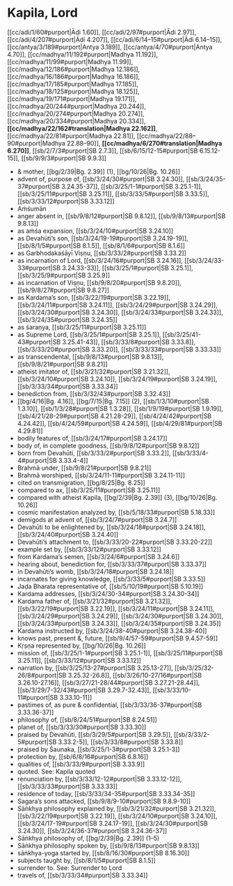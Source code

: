 # Kapila, Lord

[[cc/adi/1/60#purport|Ādi 1.60]], [[cc/adi/2/97#purport|Ādi 2.97]], [[cc/adi/4/207#purport|Ādi 4.207]], [[cc/adi/6/14–15#purport|Ādi 6.14–15]], [[cc/antya/3/189#purport|Antya 3.189]], [[cc/antya/4/70#purport|Antya 4.70]], [[cc/madhya/11/192#purport|Madhya 11.192]], [[cc/madhya/11/99#purport|Madhya 11.99]], [[cc/madhya/12/186#purport|Madhya 12.186]], [[cc/madhya/16/186#purport|Madhya 16.186]], [[cc/madhya/17/185#purport|Madhya 17.185]], [[cc/madhya/18/125#purport|Madhya 18.125]], [[cc/madhya/19/171#purport|Madhya 19.171]], [[cc/madhya/20/244#purport|Madhya 20.244]], [[cc/madhya/20/274#purport|Madhya 20.274]], [[cc/madhya/20/334#purport|Madhya 20.334]], **[[cc/madhya/22/162#translation|Madhya 22.162]]**, [[cc/madhya/22/81#purport|Madhya 22.81]], [[cc/madhya/22/88–90#purport|Madhya 22.88–90]], **[[cc/madhya/6/270#translation|Madhya 6.270]]**, [[sb/2/7/3#purport|SB 2.7.3]], [[sb/6/15/12-15#purport|SB 6.15.12-15]], [[sb/9/9/3#purport|SB 9.9.3]]

* & mother, [[bg/2/39|Bg. 2.39]] (1), [[bg/10/26|Bg. 10.26]]
* advent of, purpose of, [[sb/3/24/30#purport|SB 3.24.30]], [[sb/3/24/35-37#purport|SB 3.24.35-37]], [[sb/3/25/1-1#purport|SB 3.25.1-1]], [[sb/3/25/11#purport|SB 3.25.11]], [[sb/3/33/5#purport|SB 3.33.5]], [[sb/3/33/12#purport|SB 3.33.12]]
* Aṁśumān 
* anger absent in, [[sb/9/8/12#purport|SB 9.8.12]], [[sb/9/8/13#purport|SB 9.8.13]]
* as aṁśa expansion, [[sb/3/24/10#purport|SB 3.24.10]]
* as Devahūti’s son, [[sb/3/24/19-19#purport|SB 3.24.19-19]], [[sb/8/1/5#purport|SB 8.1.5]], [[sb/8/1/6#purport|SB 8.1.6]]
* as Garbhodakaśāyī Viṣṇu, [[sb/3/33/2#purport|SB 3.33.2]]
* as incarnation of Lord, [[sb/3/24/16#purport|SB 3.24.16]], [[sb/3/24/33-33#purport|SB 3.24.33-33]], [[sb/3/25/1#purport|SB 3.25.1]], [[sb/3/25/9#purport|SB 3.25.9]]
* as incarnation of Viṣṇu, [[sb/9/8/20#purport|SB 9.8.20]], [[sb/9/8/27#purport|SB 9.8.27]]
* as Kardama’s son, [[sb/3/22/19#purport|SB 3.22.19]], [[sb/3/24/11#purport|SB 3.24.11]], [[sb/3/24/29#purport|SB 3.24.29]], [[sb/3/24/30#purport|SB 3.24.30]], [[sb/3/24/33#purport|SB 3.24.33]], [[sb/3/24/35#purport|SB 3.24.35]]
* as śaraṇya, [[sb/3/25/11#purport|SB 3.25.11]]
* as Supreme Lord, [[sb/3/25/1#purport|SB 3.25.1]], [[sb/3/25/41-43#purport|SB 3.25.41-43]], [[sb/3/33/8#purport|SB 3.33.8]], [[sb/3/33/20#purport|SB 3.33.20]], [[sb/3/33/33#purport|SB 3.33.33]]
* as transcendental, [[sb/9/8/13#purport|SB 9.8.13]], [[sb/9/8/21#purport|SB 9.8.21]]
* atheist imitator of, [[sb/3/21/32#purport|SB 3.21.32]], [[sb/3/24/10#purport|SB 3.24.10]], [[sb/3/24/19#purport|SB 3.24.19]], [[sb/3/33/34#purport|SB 3.33.34]]
* benediction from, [[sb/3/32/43#purport|SB 3.32.43]]
*  [[bg/4/16|Bg. 4.16]], [[bg/7/15|Bg. 7.15]] (2), [[sb/1/3/10#purport|SB 1.3.10]], [[sb/1/3/28#purport|SB 1.3.28]], [[sb/1/9/19#purport|SB 1.9.19]], [[sb/4/21/28-29#purport|SB 4.21.28-29]], [[sb/4/24/42#purport|SB 4.24.42]], [[sb/4/24/59#purport|SB 4.24.59]], [[sb/4/29/81#purport|SB 4.29.81]]
* bodily features of, [[sb/3/24/17#purport|SB 3.24.17]]
* body of, in complete goodness, [[sb/9/8/12#purport|SB 9.8.12]]
* born from Devahūti, [[sb/3/33/2#purport|SB 3.33.2]], [[sb/3/33/4-4#purport|SB 3.33.4-4]]
* Brahmā under, [[sb/9/8/21#purport|SB 9.8.21]]
* Brahmā worshiped, [[sb/3/24/11-11#purport|SB 3.24.11-11]]
* cited on transmigration, [[bg/8/25|Bg. 8.25]]
* compared to ax, [[sb/3/25/11#purport|SB 3.25.11]]
* compared with atheist Kapila, [[bg/2/39|Bg. 2.39]] (3), [[bg/10/26|Bg. 10.26]]
* cosmic manifestation analyzed by, [[sb/5/18/33#purport|SB 5.18.33]]
* demigods at advent of, [[sb/3/24/7#purport|SB 3.24.7]]
* Devahūti to be enlightened by, [[sb/3/24/18#purport|SB 3.24.18]], [[sb/3/24/40#purport|SB 3.24.40]]
* Devahūti’s attachment to, [[sb/3/33/20-22#purport|SB 3.33.20-22]]
* example set by, [[sb/3/33/12#purport|SB 3.33.12]]
* from Kardama’s semen, [[sb/3/24/6#purport|SB 3.24.6]]
* hearing about, benediction for, [[sb/3/33/37#purport|SB 3.33.37]]
* in Devahūti’s womb, [[sb/3/24/18#purport|SB 3.24.18]]
* incarnates for giving knowledge, [[sb/3/33/5#purport|SB 3.33.5]]
* Jaḍa Bharata representative of, [[sb/5/10/19#purport|SB 5.10.19]]
* Kardama addresses, [[sb/3/24/30-34#purport|SB 3.24.30-34]]
* Kardama father of, [[sb/3/21/32#purport|SB 3.21.32]], [[sb/3/22/19#purport|SB 3.22.19]], [[sb/3/24/11#purport|SB 3.24.11]], [[sb/3/24/29#purport|SB 3.24.29]], [[sb/3/24/30#purport|SB 3.24.30]], [[sb/3/24/33#purport|SB 3.24.33]], [[sb/3/24/35#purport|SB 3.24.35]]
* Kardama instructed by, [[sb/3/24/38-40#purport|SB 3.24.38-40]]
* knows past, present &, future, [[sb/9/4/57-59#purport|SB 9.4.57-59]]
* Kṛṣṇa represented by, [[bg/10/26|Bg. 10.26]]
* mission of, [[sb/3/25/1-1#purport|SB 3.25.1-1]], [[sb/3/25/11#purport|SB 3.25.11]], [[sb/3/33/12#purport|SB 3.33.12]]
* narration by, [[sb/3/25/13-27#purport|SB 3.25.13-27]], [[sb/3/25/32-26/8#purport|SB 3.25.32-26.8]], [[sb/3/26/10-27/16#purport|SB 3.26.10-27.16]], [[sb/3/27/21-28/44#purport|SB 3.27.21-28.44]], [[sb/3/29/7-32/43#purport|SB 3.29.7-32.43]], [[sb/3/33/10-11#purport|SB 3.33.10-11]]
* pastimes of, as pure & confidential, [[sb/3/33/36-37#purport|SB 3.33.36-37]]
* philosophy of, [[sb/8/24/51#purport|SB 8.24.51]]
* planet of, [[sb/3/33/30#purport|SB 3.33.30]]
* praised by Devahūti, [[sb/3/29/5#purport|SB 3.29.5]], [[sb/3/33/2-5#purport|SB 3.33.2-5]], [[sb/3/33/8#purport|SB 3.33.8]]
* praised by Śaunaka, [[sb/3/25/1-3#purport|SB 3.25.1-3]]
* protection by, [[sb/6/8/16#purport|SB 6.8.16]]
* qualities of, [[sb/3/33/9#purport|SB 3.33.9]]
* quoted. See: Kapila quoted 
* renunciation by, [[sb/3/33/12-12#purport|SB 3.33.12-12]], [[sb/3/33/33#purport|SB 3.33.33]]
* residence of today, [[sb/3/33/34-35#purport|SB 3.33.34-35]]
* Sagara’s sons attacked, [[sb/9/8/9-10#purport|SB 9.8.9-10]]
* Sāṅkhya philosophy explained by, [[sb/3/21/32#purport|SB 3.21.32]], [[sb/3/22/19#purport|SB 3.22.19]], [[sb/3/24/10#purport|SB 3.24.10]], [[sb/3/24/17-19#purport|SB 3.24.17-19]], [[sb/3/24/30#purport|SB 3.24.30]], [[sb/3/24/36-37#purport|SB 3.24.36-37]]
* Sāṅkhya philosophy of, [[bg/2/39|Bg. 2.39]] (1–5)
* Sāṅkhya philosophy spoken by, [[sb/9/8/13#purport|SB 9.8.13]]
* sāṅkhya-yoga started by, [[sb/8/16/30#purport|SB 8.16.30]]
* subjects taught by, [[sb/8/1/5#purport|SB 8.1.5]]
* surrender to. See: Surrender to Lord 
* travels of, [[sb/3/33/34#purport|SB 3.33.34]]
